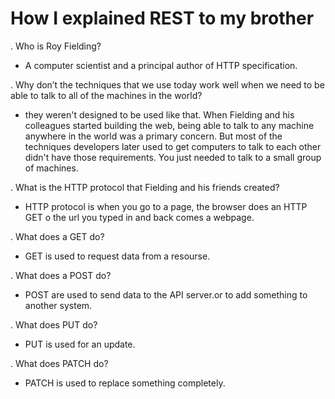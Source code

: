 # How I explained REST to my brother

. Who is Roy Fielding?
- A computer scientist and a principal author of HTTP specification.

. Why don’t the techniques that we use today work well when we need to be able to talk to all of the machines in the world?
- they weren't designed to be used like that. When Fielding and his colleagues started building the web, being able to talk to any machine anywhere in the world was a primary concern. But most of the techniques developers later used to get computers to talk to each other didn't have those requirements. You just needed to talk to a small group of machines.

. What is the HTTP protocol that Fielding and his friends created?
- HTTP protocol is when you go to a page, the browser does an HTTP GET o the url you typed  in and back comes a webpage.

. What does a GET do?
- GET is used to request data from a resourse.

. What does a POST do?
- POST are used to send data to the API server.or to add something to another system.

. What does PUT do?
- PUT is used for an update.

. What does PATCH do?
- PATCH is used to replace something completely.




